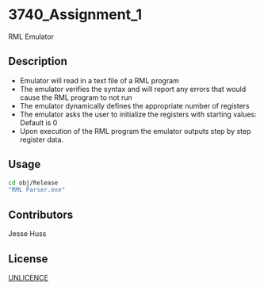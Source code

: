 # 3740_Assignment_1
RML Emulator

## Description
- Emulator will read in a text file of a RML program
- The emulator verifies the syntax and will report any errors that would cause the RML program to not run
- The emulator dynamically defines the appropriate number of registers
- The emulator asks the user to initialize the registers with starting values: Default is 0
- Upon execution of the RML program the emulator outputs step by step register data.

## Usage

```bash
cd obj/Release
"RML Parser.exe"
```
## Contributors
Jesse Huss

## License
[UNLICENCE](https://choosealicense.com/licenses/unlicense/)

